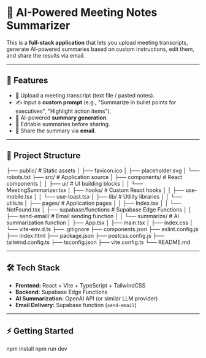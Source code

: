 # 📝 AI-Powered Meeting Notes Summarizer

This is a **full-stack application** that lets you upload meeting transcripts, generate AI-powered summaries based on custom instructions, edit them, and share the results via email.

---

## 🚀 Features

- 📂 Upload a meeting transcript (text file / pasted notes).
- ✍️ Input a **custom prompt** (e.g., "Summarize in bullet points for executives", "Highlight action items").
- 🤖 AI-powered **summary generation**.
- 📝 Editable summaries before sharing.
- 📧 Share the summary via **email**.

---

## 📂 Project Structure

├── public/ # Static assets
│ ├── favicon.ico
│ ├── placeholder.svg
│ └── robots.txt
├── src/ # Application source
│ ├── components/ # React components
│ │ ├── ui/ # UI building blocks
│ │ └── MeetingSummarizer.tsx
│ ├── hooks/ # Custom React hooks
│ │ ├── use-mobile.tsx
│ │ └── use-toast.tsx
│ ├── lib/ # Utility libraries
│ │ └── utils.ts
│ ├── pages/ # Application pages
│ │ ├── Index.tsx
│ │ └── NotFound.tsx
│ ├── supabase/functions # Supabase Edge Functions
│ │ ├── send-email/ # Email sending function
│ │ └── summarize/ # AI summarization function
│ ├── App.tsx
│ ├── main.tsx
│ ├── index.css
│ └── vite-env.d.ts
├── .gitignore
├── components.json
├── eslint.config.js
├── index.html
├── package.json
├── postcss.config.js
├── tailwind.config.ts
├── tsconfig.json
├── vite.config.ts
└── README.md 



---

## 🛠️ Tech Stack

- **Frontend:** React + Vite + TypeScript + TailwindCSS  
- **Backend:** Supabase Edge Functions  
- **AI Summarization:** OpenAI API (or similar LLM provider)  
- **Email Delivery:** Supabase function (`send-email`)  

---

## ⚡ Getting Started



npm install
npm run dev 


